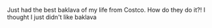 Just had the best baklava of my life from Costco. How do they do it?! I thought I just didn't like baklava


